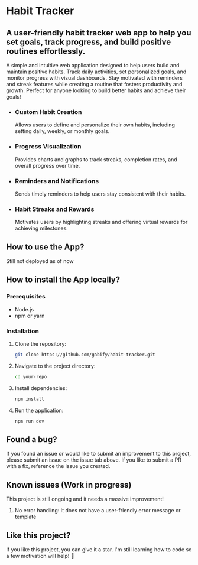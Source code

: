 # Habit Tracker 

## A user-friendly habit tracker web app to help you set goals, track progress, and build positive routines effortlessly.

A simple and intuitive web application designed to help users build and maintain positive habits. Track daily activities, set personalized goals, and monitor progress with visual dashboards. Stay motivated with reminders and streak features while creating a routine that fosters productivity and growth. Perfect for anyone looking to build better habits and achieve their goals!

* ### Custom Habit Creation
  Allows users to define and personalize their own habits, including setting daily, weekly, or monthly goals.
* ### Progress Visualization
  Provides charts and graphs to track streaks, completion rates, and overall progress over time.
* ### Reminders and Notifications
  Sends timely reminders to help users stay consistent with their habits.
* ### Habit Streaks and Rewards
  Motivates users by highlighting streaks and offering virtual rewards for achieving milestones.
  
## How to use the App?
<!-- Just visit [https://weatheria-v02.vercel.app](https://weatheria-v02.vercel.app/) -->
Still not deployed as of now

## How to install the App locally?
### Prerequisites
- Node.js
- npm or yarn

### Installation
1. Clone the repository:
   ```bash
   git clone https://github.com/gabify/habit-tracker.git
   ```
2. Navigate to the project directory:
   ```bash
   cd your-repo
   ```
3. Install dependencies:
   ```bash
   npm install
   ```
   
4. Run the application:
   ```bash
   npm run dev
   ```
## Found a bug?
If you found an issue or would like to submit an improvement to this project, please submit an issue on the issue tab above.
If you like to submit a PR with a fix, reference the issue you created.

## Known issues (Work in progress)
This project is still ongoing and it needs a massive improvement!

1. No error handling: It does not have a user-friendly error message or template

## Like this project?
If you like this project, you can give it a star. I'm still learning how to code so a few motivation will help! 🥺


